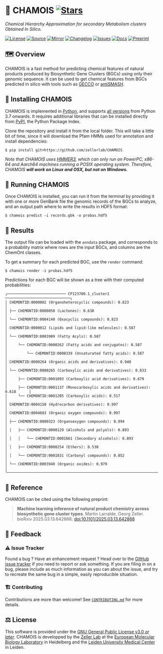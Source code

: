 # 🐐 CHAMOIS [![Stars](https://img.shields.io/github/stars/zellerlab/CHAMOIS.svg?style=social&maxAge=3600&label=Star)](https://github.com/zellerlab/CHAMOIS/stargazers)

*Chemical Hierarchy Approximation for secondary Metabolism clusters Obtained In Silico.*

[![License](https://img.shields.io/badge/license-GPLv3-blue.svg?style=flat-square&maxAge=2678400)](https://choosealicense.com/licenses/gpl-3.0/)
[![Source](https://img.shields.io/badge/source-GitHub-303030.svg?maxAge=2678400&style=flat-square)](https://github.com/zellerlab/CHAMOIS/)
[![Mirror](https://img.shields.io/badge/mirror-EMBL-009f4d?style=flat-square&maxAge=2678400)](https://git.embl.de/larralde/CHAMOIS)
[![Changelog](https://img.shields.io/badge/keep%20a-changelog-8A0707.svg?maxAge=2678400&style=flat-square)](https://github.com/zellerlab/CHAMOIS/blob/master/CHANGELOG.md)
[![Issues](https://img.shields.io/github/issues/zellerlab/CHAMOIS.svg?style=flat-square&maxAge=600)](https://github.com/zellerlab/CHAMOIS/issues)
[![Docs](https://img.shields.io/readthedocs/chamois/latest?style=flat-square&maxAge=600)](https://chamois.readthedocs.io)
[![Preprint](https://img.shields.io/badge/preprint-bioRxiv-darkblue?style=flat-square&maxAge=2678400)](https://www.biorxiv.org/content/10.1101/2025.03.13.642868)

## 🗺️  ️Overview

CHAMOIS is a fast method for predicting chemical features of natural products 
produced by Biosynthetic Gene Clusters (BGCs) using only their genomic 
sequence. It can be used to get chemical features from BGCs predicted in 
silico with tools such as [GECCO](https://gecco.embl.de) or 
[antiSMASH](https://antismash.secondarymetabolites.org).

## 🔧 Installing CHAMOIS

CHAMOIS is implemented in [Python](https://www.python.org/), and supports 
[all versions](https://endoflife.date/python) from Python 3.7 onwards. 
It requires additional libraries that can be installed directly from
[PyPI](https://pypi.org), the Python Package Index.

Clone the repository and install it from the local folder. This will take 
a little bit of time, since it will download the Pfam HMMs used for annotation
and install dependencies:

```console
$ pip install git+https://github.com/zellerlab/CHAMOIS
```

*Note that CHAMOIS uses [HMMER3](http://hmmer.org/), which can only run
on PowerPC, x86-64 and Aarch64 machines running a POSIX operating system.
Therefore, CHAMOIS **will work on Linux and OSX, but not on Windows.***

## 🧬 Running CHAMOIS

Once CHAMOIS is installed, you can run it from the terminal by providing
it with one or more GenBank file the genomic records of the BGCs to analyze,
and an output path where to write the results in HDF5 format:

```console
$ chamois predict -i records.gbk -o probas.hdf5
```

## 🔎 Results

The output file can be loaded with the `anndata` package, and corresponds
to a probability matrix where rows are the input BGCs, and columns are the
ChemOnt classes.

To get a summary for each predicted BGC, use the `render` command:

```console
$ chamois render -i probas.hdf5
```

Predictions for each BGC will be shown as a tree with their computed 
probabilities:

```console
╭─────────────────────────── CP123780.1_cluster1 ──────────────────────────────╮
│ CHEMONTID:0000002 (Organoheterocyclic compounds): 0.823                      │
│ ├── CHEMONTID:0000050 (Lactones): 0.638                                      │
│ └── CHEMONTID:0004140 (Oxacyclic compounds): 0.823                           │
│ CHEMONTID:0000012 (Lipids and lipid-like molecules): 0.587                   │
│ └── CHEMONTID:0003909 (Fatty Acyls): 0.587                                   │
│     └── CHEMONTID:0000262 (Fatty acids and conjugates): 0.587                │
│         └── CHEMONTID:0000339 (Unsaturated fatty acids): 0.587               │
│ CHEMONTID:0000264 (Organic acids and derivatives): 0.940                     │
│ └── CHEMONTID:0000265 (Carboxylic acids and derivatives): 0.833              │
│     ├── CHEMONTID:0001093 (Carboxylic acid derivatives): 0.679               │
│     ├── CHEMONTID:0001137 (Monocarboxylic acids and derivatives): 0.618      │
│     └── CHEMONTID:0001205 (Carboxylic acids): 0.517                          │
│ CHEMONTID:0004150 (Hydrocarbon derivatives): 0.997                           │
│ CHEMONTID:0004603 (Organic oxygen compounds): 0.997                          │
│ ├── CHEMONTID:0000323 (Organooxygen compounds): 0.994                        │
│ │   ├── CHEMONTID:0000129 (Alcohols and polyols): 0.893                      │
│ │   │   └── CHEMONTID:0001661 (Secondary alcohols): 0.893                    │
│ │   ├── CHEMONTID:0000254 (Ethers): 0.538                                    │
│ │   └── CHEMONTID:0001831 (Carbonyl compounds): 0.852                        │
│ └── CHEMONTID:0003940 (Organic oxides): 0.979                                │
╰──────────────────────────────────────────────────────────────────────────────╯
```

## 🔖 Reference

CHAMOIS can be cited using the following preprint:

> **Machine learning inference of natural product chemistry across biosynthetic gene cluster types**.
> Martin Larralde, Georg Zeller.
> bioRxiv 2025.03.13.642868; [doi:10.1101/2025.03.13.642868](https://doi.org/10.1101/2025.03.13.642868)


## 💭 Feedback

### ⚠️ Issue Tracker

Found a bug ? Have an enhancement request ? Head over to the [GitHub issue
tracker](https://github.com/zellerlab/CHAMOIS/issues) if you need to report
or ask something. If you are filing in on a bug, please include as much
information as you can about the issue, and try to recreate the same bug
in a simple, easily reproducible situation.

### 🏗️ Contributing

Contributions are more than welcome! See [`CONTRIBUTING.md`](https://github.com/zellerlab/CHAMOIS/blob/master/CONTRIBUTING.md)
for more details.

## ⚖️ License

This software is provided under the [GNU General Public License v3.0 *or later*](https://choosealicense.com/licenses/gpl-3.0/). 
CHAMOIS is developped by the [Zeller Lab](https://zellerlab.org)
at the [European Molecular Biology Laboratory](https://www.embl.de/) in Heidelberg 
and the [Leiden University Medical Center](https://lumc.nl/en/) in Leiden.
